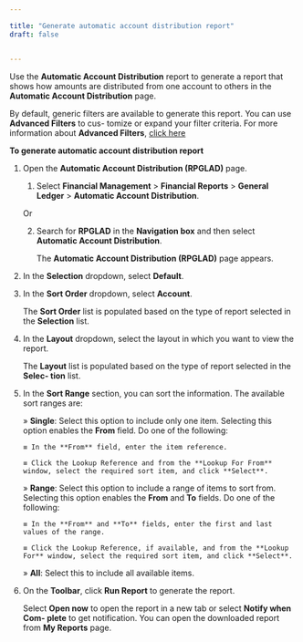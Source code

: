 ```yaml
---

title: "Generate automatic account distribution report"
draft: false


---
```


Use the **Automatic Account Distribution** report to generate a report that shows how amounts are distributed from one account to others in the **Automatic Account Distribution** page.

By default, generic filters are available to generate this report. You can use **Advanced Filters** to cus- tomize or expand your filter criteria. For more information about **Advanced Filters**, [click here]()

**To generate automatic account distribution report**

1.  Open the **Automatic Account Distribution (RPGLAD)** page.

    1.  Select **Financial Management** \> **Financial Reports** \> **General Ledger** \> **Automatic Account Distribution**.

    Or

    2.  Search for **RPGLAD** in the **Navigation box** and then select **Automatic Account Distribution**.

        The **Automatic Account Distribution (RPGLAD)** page appears.

2.  In the **Selection** dropdown, select **Default**.

3.  In the **Sort Order** dropdown, select **Account**.

    The **Sort Order** list is populated based on the type of report selected in the **Selection** list.

4.  In the **Layout** dropdown, select the layout in which you want to view the report.

    The **Layout** list is populated based on the type of report selected in the **Selec- tion** list.

5.  In the **Sort Range** section, you can sort the information. The available sort ranges are:

    » **Single**: Select this option to include only one item. Selecting this option enables the **From** field. Do one of the following:

        ≡ In the **From** field, enter the item reference.

        ≡ Click the Lookup Reference and from the **Lookup For From** window, select the required sort item, and click **Select**.

    » **Range**: Select this option to include a range of items to sort from. Selecting this option enables the **From** and **To** fields. Do one of the following:

        ≡ In the **From** and **To** fields, enter the first and last values of the range.

        ≡ Click the Lookup Reference, if available, and from the **Lookup For** window, select the required sort item, and click **Select**.

    » **All**: Select this to include all available items.

6.  On the **Toolbar**, click **Run Report** to generate the report.

    Select **Open now** to open the report in a new tab or select **Notify when Com- plete** to get notification. You can open the downloaded report from **My Reports** page.
    